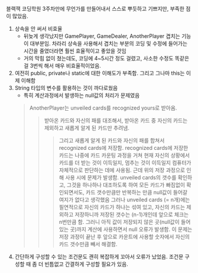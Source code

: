 블랙잭
코딩학원 3주차만에 무언가를 만들어내서 스스로 뿌듯하고 기쁘지만, 부족한 점이 많았음.
1. 상속을 안 써서 비효율
   - 뒤늦게 생각났지만 GamePlayer, GameDealer, AnotherPlayer 겹치는 기능이 대부분임. 차라리 상속을 사용해서 겹치는 부분의 코딩 및 수정에 들어가는 시간을 줄였더라면 훨씬 효율적이고 좋았을 것임
   - 거의 막힘 없이 쳤는데도, 코딩에 4~5시간 정도 걸렸고, 사소한 수정도 똑같은 걸 3번씩 해서 매우 비효율적이었음.
2. 여전히 public, private나 static에 대한 이해도가 부족함. 그리고 그나마 this는 이제 이해함
3. String 타입의 변수를 활용하는 것이 까다로웠음
   - 특히 계산과정에서 발생하는 null값의 처리가 문제였음
   > AnotherPlayer는 unveiled cards를 recognized yours로 받아옴.
   >> 받아온 카드와 자신의 패를 대조해서, 받아온 카드 중 자신의 카드는 제외하고 새롭게 알게 된 카드만 추려냄.
   >>> 그리고 새롭게 알게 된 카드와 자신의 패를 합쳐서 recognized cards에 저장함.
   > recognized cards에 저장한 카드는 나중에 카드 카운팅 과정을 거쳐 현재 자신의 상황에서 카드를 더 받는 것이 이득일지, 멈추는 것이 이득일지 컴퓨터가 자체적으로 판단하는 데에 사용됨.
   > 근데 위의 저장 과정으로 인해 사용 시에 문제가 발생함.
   >> unveiled cards의 갯수를 확인하고, 그것을 하나하나 대조하도록 하여 모든 카드가 빠짐없이 확인되면서도, 카드 갯수만큼만 반복하는 만큼 null값이 들어갈 여지가 없다고 생각했음
   >>> 그러나 unveiled cards (= n개)에는 필연적으로 자신의 카드가 하나는 섞여 있고, 자신의 카드는 제외하고 저장하니까 저장된 갯수는 (n-1)개인데 앞으로 체크는 n번만큼 함.
   >>> 그러니 아직 값이 저장되지 않은 곳(null값이 들어있는 곳)까지 계산에 사용하면서 null 오류가 발생함.
   >>> 이 문제는 저장 과정이 끝난 후 앞으로 카운트에 사용할 숫자에서 자신의 카드 갯수만큼 빼서 해결함.
4. 간단하게 구성할 수 있는 조건문도 괜히 복잡하게 꼬아서 오류가 났었음. 조건문 구성할 때 좀 더 빈틈없고 간결하게 구성할 필요가 있음.
